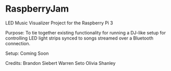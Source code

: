 # RaspberryJam
LED Music Visualizer Project for the Raspberry Pi 3

Purpose:
To tie together existing functionality for running a DJ-like setup for controlling LED light strips synced to songs streamed over a Bluetooth connection.

Setup:
Coming Soon

Credits:
Brandon Siebert
Warren Seto
Olivia Shanley
